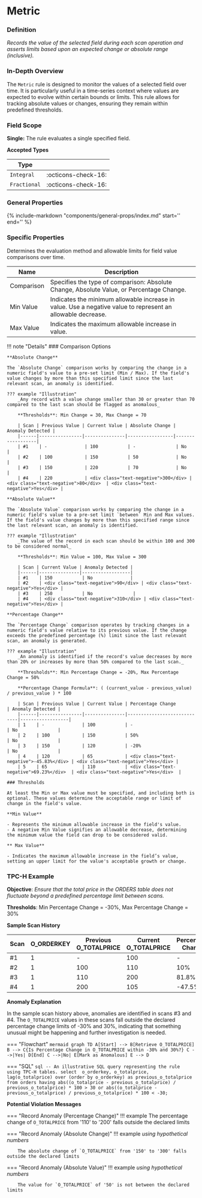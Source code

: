 # Metric

### Definition

*Records the value of the selected field during each scan operation and asserts limits based upon an expected change or absolute range (inclusive).*

### In-Depth Overview

The `Metric` rule is designed to monitor the values of a selected field over time. It is particularly useful in a time-series context where values are expected to evolve within certain bounds or limits. This rule allows for tracking absolute values or changes, ensuring they remain within predefined thresholds.

### Field Scope

**Single:** The rule evaluates a single specified field.

**Accepted Types**

| Type        |                          |
|-------------|--------------------------|
| `Integral`  | <div style="text-align:center">:octicons-check-16:</div> |
| `Fractional`| <div style="text-align:center">:octicons-check-16:</div> |

### General Properties

{%
    include-markdown "components/general-props/index.md"
    start='<!-- all-props--start -->'
    end='<!-- all-props--end -->'
%}

### Specific Properties

Determines the evaluation method and allowable limits for field value comparisons over time.

| Name               | Description                                                        |
|--------------------|--------------------------------------------------------------------|
| <div class="text-primary">Comparison</div> | Specifies the type of comparison: Absolute Change, Absolute Value, or Percentage Change. |
| <div class="text-primary">Min Value</div> | Indicates the minimum allowable increase in value. Use a negative value to represent an allowable decrease. |
| <div class="text-primary">Max Value</div> | Indicates the maximum allowable increase in value. |

!!! note "Details"
    ### Comparison Options

    **Absolute Change**

    The `Absolute Change` comparison works by comparing the change in a numeric field's value to a pre-set limit (Min / Max). If the field's value changes by more than this specified limit since the last relevant scan, an anomaly is identified.

    ??? example "Illustration"
        _Any record with a value change smaller than 30 or greater than 70 compared to the last scan should be flagged as anomalous_
        
        **Thresholds**: Min Change = 30, Max Change = 70

        | Scan | Previous Value | Current Value | Absolute Change | Anomaly Detected |
        |------|----------------|---------------|-----------------|------------------|
        | #1    | -              | 100           | -               | No               |
        | #2    | 100            | 150           | 50              | No               |
        | #3    | 150            | 220           | 70              | No               |
        | #4    | 220            | <div class="text-negative">300</div> | <div class="text-negative">80</div>  | <div class="text-negative">Yes</div> |

    **Absolute Value**

    The `Absolute Value` comparison works by comparing the change in a numeric field's value to a pre-set limit `between` Min and Max values. If the field's value changes by more than this specified range since the last relevant scan, an anomaly is identified.

    ??? example "Illustration"
        _The value of the record in each scan should be within 100 and 300 to be considered normal_

        **Thresholds**: Min Value = 100, Max Value = 300

        | Scan | Current Value | Anomaly Detected |
        |------|---------------|------------------|
        | #1    | 150           | No              |
        | #2    | <div class="text-negative">90</div> | <div class="text-negative">Yes</div> |
        | #3    | 250           | No               |
        | #4    | <div class="text-negative">310</div> | <div class="text-negative">Yes</div> |

    **Percentage Change**

    The `Percentage Change` comparison operates by tracking changes in a numeric field's value relative to its previous value. If the change exceeds the predefined percentage (%) limit since the last relevant scan, an anomaly is generated.

    ??? example "Illustration"
        _An anomaly is identified if the record's value decreases by more than 20% or increases by more than 50% compared to the last scan._

        **Thresholds**: Min Percentage Change = -20%, Max Percentage Change = 50%

        **Percentage Change Formula**: ( (current_value - previous_value) / previous_value ) * 100

        | Scan | Previous Value | Current Value | Percentage Change           | Anomaly Detected |
        |------|----------------|---------------|-----------------------------|------------------|
        | 1    | -              | 100           | -                           | No               |
        | 2    | 100            | 150           | 50%                         | No               |
        | 3    | 150            | 120           | -20%                        | No               |
        | 4    | 120            | 65            | <div class="text-negative">-45.83%</div> | <div class="text-negative">Yes</div> |
        | 5    | 65             | 110           | <div class="text-negative">69.23%</div>  | <div class="text-negative">Yes</div>  |

    ### Thresholds

    At least the Min or Max value must be specified, and including both is optional. These values determine the acceptable range or limit of change in the field's value.

    **Min Value**

    - Represents the minimum allowable increase in the field's value.
    - A negative Min Value signifies an allowable decrease, determining the minimum value the field can drop to be considered valid.

    ** Max Value**

    - Indicates the maximum allowable increase in the field’s value, setting an upper limit for the value's acceptable growth or change.
        

### TPC-H Example

**Objective**: *Ensure that the total price in the ORDERS table does not fluctuate beyond a predefined percentage limit between scans.*

**Thresholds**: Min Percentage Change = -30%, Max Percentage Change = 30%

**Sample Scan History**

| Scan | O_ORDERKEY | Previous O_TOTALPRICE | Current O_TOTALPRICE | Percentage Change | Anomaly Detected |
|------|------------|-----------------------|----------------------|-------------------|------------------|
| #1    | 1          | -                     | 100                  | -                 | No               |
| #2    | 1          | 100                   | 110                  | 10%               | No               |
| #3    | 1          | 110                   | <span class="text-negative">200</span> | <span class="text-negative">81.8%</span> | <span class="text-negative">Yes</span> |
| #4    | 1          | 200                   | <span class="text-negative">105</span> | <span class="text-negative">-47.5%</span> | <span class="text-negative">Yes</span> |

**Anomaly Explanation**

In the sample scan history above, anomalies are identified in scans #3 and #4. The `O_TOTALPRICE` values in these scans fall outside the declared percentage change limits of -30% and 30%, indicating that something unusual might be happening and further investigation is needed.

=== "Flowchart"
    ```mermaid
    graph TD
    A[Start] --> B[Retrieve O_TOTALPRICE]
    B --> C{Is Percentage Change in O_TOTALPRICE within -30% and 30%?}
    C -->|Yes| D[End]
    C -->|No| E[Mark as Anomalous]
    E --> D
    ```

=== "SQL"
    ```sql
    -- An illustrative SQL query representing the rule using TPC-H tables.
    select 
        o_orderkey,
        o_totalprice,
        lag(o_totalprice) over (order by o_orderkey) as previous_o_totalprice
    from
        orders
    having
        abs((o_totalprice - previous_o_totalprice) / previous_o_totalprice) * 100 > 30
        or
        abs((o_totalprice - previous_o_totalprice) / previous_o_totalprice) * 100 < -30;
    ```

**Potential Violation Messages**

=== "Record Anomaly (Percentage Change)"
    !!! example
        The percentage change of `O_TOTALPRICE` from '110' to '200' falls outside the declared limits

=== "Record Anomaly (Absolute Change)"
    !!! example
        _using hypothetical numbers_

        The absolute change of `O_TOTALPRICE` from '150' to '300' falls outside the declared limits

=== "Record Anomaly (Absolute Value)"
    !!! example
        _using hypothetical numbers_

        The value for `O_TOTALPRICE` of '50' is not between the declared limits

